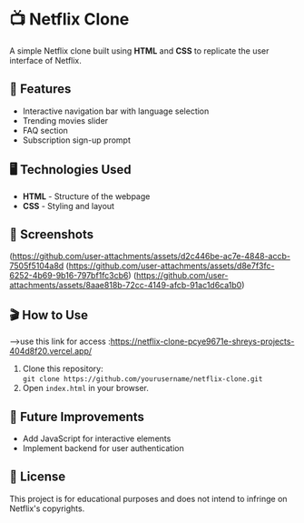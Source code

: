 # 📺 Netflix Clone  

A simple Netflix clone built using **HTML** and **CSS** to replicate the user interface of Netflix.  

## 🚀 Features  
- Interactive navigation bar with language selection  
- Trending movies slider  
- FAQ section  
- Subscription sign-up prompt  

## 🖥️ Technologies Used  
- **HTML** - Structure of the webpage  
- **CSS** - Styling and layout  

## 📸 Screenshots  
(https://github.com/user-attachments/assets/d2c446be-ac7e-4848-accb-7505f5104a8d
(https://github.com/user-attachments/assets/d8e7f3fc-6252-4b69-9b16-797bf1fc3cb6)
(https://github.com/user-attachments/assets/8aae818b-72cc-4149-afcb-91ac1d6ca1b0)


## 🎬 How to Use  
-->use this link for access :https://netflix-clone-pcye9671e-shreys-projects-404d8f20.vercel.app/
1. Clone this repository:  
   `git clone https://github.com/yourusername/netflix-clone.git`  
2. Open `index.html` in your browser.  

## 📌 Future Improvements  
- Add JavaScript for interactive elements  
- Implement backend for user authentication  

## 📝 License  
This project is for educational purposes and does not intend to infringe on Netflix's copyrights.  

